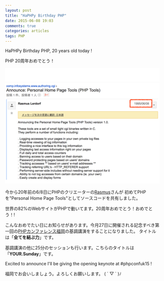 ```yaml
---
layout: post
title: "HaPHPy Birthday PHP"
date: 2015-06-08 19:03
comments: true
categories: articles
tags: PHP
---
```


HaPHPy Birthday PHP, 20 years old today !

PHP 20周年おめでとう！

<img src ="/images/phpkansai2014/subete-wo-musubu-chikara.010.jpg">

今から20年前の6/8日にPHPのクリエーターの[Rasmus](http://en.wikipedia.org/wiki/Rasmus_Lerdorf)さんが
初めてPHPを"Personal Home Page Tools"としてソースコードを共有しました。

世界の82%のWebサイトがPHPで動いてます。20周年おめでとう！おめでとう！!

こんなおめでたい日にお知らせがあります。今月27日に開催される記念すべき第一回の[PHPカンファレンス福岡](http://phpcon.fukuoka.jp/)の基調講演をすることになりました。
タイトルは「**全てを結ぶ力**」です。

基調講演の他に25分のセッションも行います。こちらのタイトルは「**YOUR.Sunday**」です。

Excited to announce I'll be giving the opening keynote at #phpconfuk15 !

福岡でお会いしましょう。よろしくお願いします。
( ´ ▽ ` )ﾉ
